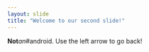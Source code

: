 ```yaml
---
layout: slide
title: "Welcome to our second slide!"
---
```

**Not***an*#android.
Use the left arrow to go back!

